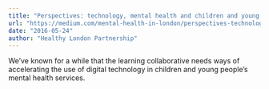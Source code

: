 ```yaml
---
title: "Perspectives: technology, mental health and children and young people"
url: "https://medium.com/mental-health-in-london/perspectives-technology-mental-health-and-children-and-young-people-2a8c5a65a8ad"
date: "2016-05-24"
author: "Healthy London Partnership"
---
```


We’ve known for a while that the learning collaborative needs ways of accelerating the use of digital technology in children and young people’s mental health services.

<!-- excerpt -->
